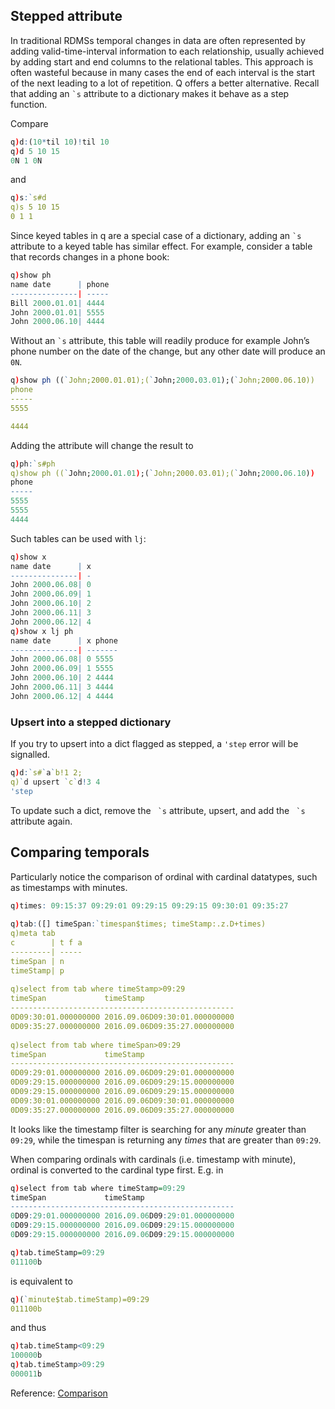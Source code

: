 ## Stepped attribute

In traditional RDMSs temporal changes in data are often represented by adding valid-time-interval information to each relationship, usually achieved by adding start and end columns to the relational tables. This approach is often wasteful because in many cases the end of each interval is the start of the next leading to a lot of repetition. Q offers a better alternative. Recall that adding an `` `s `` attribute to a dictionary makes it behave as a step function.

Compare
```q
q)d:(10*til 10)!til 10
q)d 5 10 15
0N 1 0N
```
and
```q
q)s:`s#d
q)s 5 10 15
0 1 1
```
Since keyed tables in q are a special case of a dictionary, adding an `` `s `` attribute to a keyed table has similar effect. For example, consider a table that records changes in a phone book:
```q
q)show ph
name date      | phone
---------------| -----
Bill 2000.01.01| 4444
John 2000.01.01| 5555
John 2000.06.10| 4444
```
Without an `` `s `` attribute, this table will readily produce for example John’s phone number on the date of the change, but any other date will produce an `0N`.
```q
q)show ph ((`John;2000.01.01);(`John;2000.03.01);(`John;2000.06.10))
phone
-----
5555

4444
```
Adding the attribute will change the result to
```q
q)ph:`s#ph
q)show ph ((`John;2000.01.01);(`John;2000.03.01);(`John;2000.06.10))
phone
-----
5555
5555
4444
```

Such tables can be used with `lj`:
```q
q)show x
name date      | x
---------------| -
John 2000.06.08| 0
John 2000.06.09| 1
John 2000.06.10| 2
John 2000.06.11| 3
John 2000.06.12| 4
q)show x lj ph
name date      | x phone
---------------| -------
John 2000.06.08| 0 5555
John 2000.06.09| 1 5555
John 2000.06.10| 2 4444
John 2000.06.11| 3 4444
John 2000.06.12| 4 4444
```


### Upsert into a stepped dictionary

If you try to upsert into a dict flagged as stepped, a `'step` error will be signalled.
```q
q)d:`s#`a`b!1 2;
q)`d upsert `c`d!3 4
'step
```
To update such a dict, remove the `` `s`` attribute, upsert, and add the `` `s`` attribute again.


## Comparing temporals

Particularly notice the comparison of ordinal with cardinal datatypes, such as timestamps with minutes.
```q
q)times: 09:15:37 09:29:01 09:29:15 09:29:15 09:30:01 09:35:27
 
q)tab:([] timeSpan:`timespan$times; timeStamp:.z.D+times)
q)meta tab
c        | t f a
---------| -----
timeSpan | n
timeStamp| p
 
q)select from tab where timeStamp>09:29
timeSpan             timeStamp
--------------------------------------------------
0D09:30:01.000000000 2016.09.06D09:30:01.000000000
0D09:35:27.000000000 2016.09.06D09:35:27.000000000
 
q)select from tab where timeSpan>09:29
timeSpan             timeStamp
--------------------------------------------------
0D09:29:01.000000000 2016.09.06D09:29:01.000000000
0D09:29:15.000000000 2016.09.06D09:29:15.000000000
0D09:29:15.000000000 2016.09.06D09:29:15.000000000
0D09:30:01.000000000 2016.09.06D09:30:01.000000000
0D09:35:27.000000000 2016.09.06D09:35:27.000000000
```
It looks like the timestamp filter is searching for any _minute_ greater than `09:29`, while the timespan is returning any _times_ that are greater than `09:29`.

When comparing ordinals with cardinals (i.e. timestamp with minute), ordinal is converted to the cardinal type first. E.g. in
```q
q)select from tab where timeStamp=09:29
timeSpan             timeStamp                    
--------------------------------------------------
0D09:29:01.000000000 2016.09.06D09:29:01.000000000
0D09:29:15.000000000 2016.09.06D09:29:15.000000000
0D09:29:15.000000000 2016.09.06D09:29:15.000000000

q)tab.timeStamp=09:29
011100b
```
is equivalent to 
```q
q)(`minute$tab.timeStamp)=09:29
011100b
```
and thus 
```q
q)tab.timeStamp<09:29
100000b
q)tab.timeStamp>09:29
000011b
```

<i class="fa fa-hand-o-right"></i> Reference: [Comparison](/ref/comparison)
